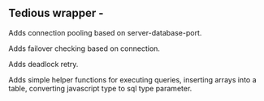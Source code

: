 <h2>Tedious wrapper -</h2> 
<p>Adds connection pooling based on server-database-port.</p>
<p>Adds failover checking based on connection.</p>
<p>Adds deadlock retry.</p>
<p>Adds simple helper functions for executing queries, inserting arrays into a table, converting javascript type to sql type parameter.</p>
